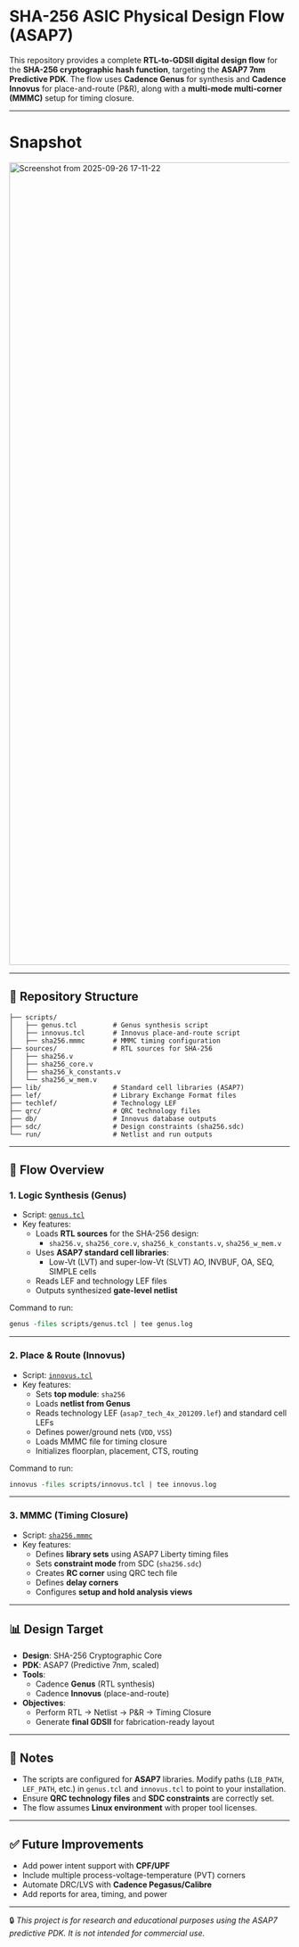 # SHA-256 ASIC Physical Design Flow (ASAP7)

This repository provides a complete **RTL-to-GDSII digital design flow** for the **SHA-256 cryptographic hash function**, targeting the **ASAP7 7nm Predictive PDK**. The flow uses **Cadence Genus** for synthesis and **Cadence Innovus** for place-and-route (P&R), along with a **multi-mode multi-corner (MMMC)** setup for timing closure.

---

# Snapshot

<img width="2560" height="1440" alt="Screenshot from 2025-09-26 17-11-22" src="https://github.com/user-attachments/assets/b969a012-2a9c-4044-8c30-c051122c7a70" />


---

## 📂 Repository Structure

```
├── scripts/
│   ├── genus.tcl         # Genus synthesis script
│   ├── innovus.tcl       # Innovus place-and-route script
│   ├── sha256.mmmc       # MMMC timing configuration
├── sources/              # RTL sources for SHA-256
│   ├── sha256.v
│   ├── sha256_core.v
│   ├── sha256_k_constants.v
│   └── sha256_w_mem.v
├── lib/                  # Standard cell libraries (ASAP7)
├── lef/                  # Library Exchange Format files
├── techlef/              # Technology LEF
├── qrc/                  # QRC technology files
├── db/                   # Innovus database outputs
├── sdc/                  # Design constraints (sha256.sdc)
└── run/                  # Netlist and run outputs
```

---

## 🚀 Flow Overview

### 1. **Logic Synthesis (Genus)**
- Script: [`genus.tcl`](scripts/genus.tcl)
- Key features:
  - Loads **RTL sources** for the SHA-256 design:
    - `sha256.v`, `sha256_core.v`, `sha256_k_constants.v`, `sha256_w_mem.v`
  - Uses **ASAP7 standard cell libraries**:
    - Low-Vt (LVT) and super-low-Vt (SLVT) AO, INVBUF, OA, SEQ, SIMPLE cells
  - Reads LEF and technology LEF files
  - Outputs synthesized **gate-level netlist**

Command to run:
```tcl
genus -files scripts/genus.tcl | tee genus.log
```

---

### 2. **Place & Route (Innovus)**
- Script: [`innovus.tcl`](scripts/innovus.tcl)
- Key features:
  - Sets **top module**: `sha256`
  - Loads **netlist from Genus**
  - Reads technology LEF (`asap7_tech_4x_201209.lef`) and standard cell LEFs
  - Defines power/ground nets (`VDD`, `VSS`)
  - Loads MMMC file for timing closure
  - Initializes floorplan, placement, CTS, routing

Command to run:
```tcl
innovus -files scripts/innovus.tcl | tee innovus.log
```

---

### 3. **MMMC (Timing Closure)**
- Script: [`sha256.mmmc`](scripts/sha256.mmmc)
- Key features:
  - Defines **library sets** using ASAP7 Liberty timing files
  - Sets **constraint mode** from SDC (`sha256.sdc`)
  - Creates **RC corner** using QRC tech file
  - Defines **delay corners**
  - Configures **setup and hold analysis views**

---

## 📊 Design Target

- **Design**: SHA-256 Cryptographic Core  
- **PDK**: ASAP7 (Predictive 7nm, scaled)  
- **Tools**:  
  - Cadence **Genus** (RTL synthesis)  
  - Cadence **Innovus** (place-and-route)  
- **Objectives**:
  - Perform RTL → Netlist → P&R → Timing Closure
  - Generate **final GDSII** for fabrication-ready layout

---

## 📝 Notes

- The scripts are configured for **ASAP7** libraries. Modify paths (`LIB_PATH`, `LEF_PATH`, etc.) in `genus.tcl` and `innovus.tcl` to point to your installation.  
- Ensure **QRC technology files** and **SDC constraints** are correctly set.  
- The flow assumes **Linux environment** with proper tool licenses.  

---

## ✅ Future Improvements
- Add power intent support with **CPF/UPF**  
- Include multiple process-voltage-temperature (PVT) corners  
- Automate DRC/LVS with **Cadence Pegasus/Calibre**  
- Add reports for area, timing, and power  

---

🔒 *This project is for research and educational purposes using the ASAP7 predictive PDK. It is not intended for commercial use.*  
